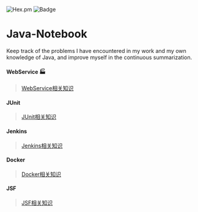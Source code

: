 ![Hex.pm](https://img.shields.io/hexpm/l/plug.svg?style=plastic)  ![Badge]( https://img.shields.io/badge/style-plastic-green.svg?longCache=true&style=plastic)
# Java-Notebook
Keep track of the problems I have encountered in my work and my own knowledge of Java, and improve myself in the continuous summarization.
#### WebService  :factory:  
>[WebService相关知识](https://github.com/AbsolutelyEmpty/Java-work-learning-notes/blob/master/WebService.md)  
#### JUnit  
>[JUnit相关知识]()  
#### Jenkins  
>[Jenkins相关知识]()  
#### Docker  
>[Docker相关知识]()  
#### JSF  
>[JSF相关知识]()  
